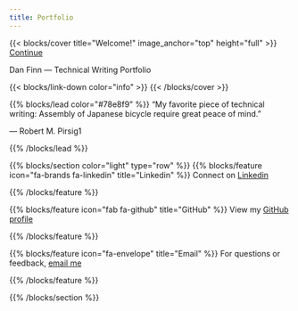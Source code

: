 ```yaml
---
title: Portfolio
---
```


{{< blocks/cover title="Welcome!" image_anchor="top" height="full" >}}
<a class="btn btn-lg btn-primary me-3 mb-4" href="/docs/">
  Continue <i class="fas fa-arrow-alt-circle-right ms-2"></i>
</a>
<p class="lead mt-5">Dan Finn &mdash; Technical Writing Portfolio</p>
{{< blocks/link-down color="info" >}}
{{< /blocks/cover >}}


{{% blocks/lead color="#78e8f9" %}}
“My favorite piece of technical writing: Assembly of Japanese bicycle require great peace of mind.”

— Robert M. Pirsig1


{{% /blocks/lead %}}


{{% blocks/section color="light" type="row" %}}
{{% blocks/feature icon="fa-brands fa-linkedin" title="Linkedin" %}}
Connect on [Linkedin](https://www.linkedin.com/in/danielrfinn/)

{{% /blocks/feature %}}


{{% blocks/feature icon="fab fa-github" title="GitHub" %}}
View my [GitHub profile](https://github.com/danfinn5)

{{% /blocks/feature %}}


{{% blocks/feature icon="fa-envelope" title="Email" %}}
For questions or feedback, [email me](mailto:danfinn5@gmail.com)

{{% /blocks/feature %}}


{{% /blocks/section %}}

